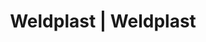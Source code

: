 ---
Link: "file:/Users/vinayakpatel/Downloads/www.weldplast.cz/eshop_products_compare/add/eshop-products-variant753"
product_name: "null"
product_id: "null"
title: "Weldplast | Weldplast"
product_desc: ""
product_specs: ""
product_downloads: ""
href: ""
accessories: ""
similar_products: ""
---